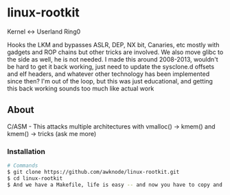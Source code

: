 # linux-rootkit
 Kernel <-> Userland
 Ring0

Hooks the LKM and bypasses ASLR, DEP, NX bit, Canaries, etc mostly with gadgets and ROP chains but other tricks are involved. We also move glibc to the side as well, he is not needed. I made this around 2008-2013, wouldn't be hard to get it back working, just need to update the sysclone.d offsets and elf headers, and whatever other technology has been implemented since then? I'm out of the loop, but this was just educational, and getting this back working sounds too much like actual work

## About

C/ASM - This attacks multiple architectures with vmalloc() -> kmem() and kmem() -> tricks (ask me more) 

### Installation

```bash
# Commands
$ git clone https://github.com/awknode/linux-rootkit.git
$ cd linux-rootkit
$ And we have a Makefile, life is easy -- and now you have to copy and paste this line by line if thats how you work 0.0

